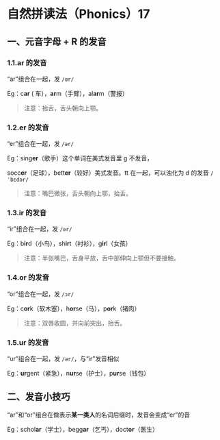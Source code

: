 # 自然拼读法（Phonics）17

## 一、元音字母 + R 的发音

### 1.1.ar 的发音

“ar”组合在一起，发 `/ɑr/`

Eg：c**ar** ( 车），**ar**m（手臂），al**ar**m（警报）

> 注意：抬舌，舌头朝向上颚。

### 1.2.er 的发音

“er”组合在一起，发 `/ər/`

Eg：sing**er**（歌手）这个单词在美式发音里 g 不发音，

socc**er**（足球），bett**er**（较好）美式发音。tt 在一起，可以浊化为 d 的发音 `/ˈbɛdər/`

> 注意：嘴巴微张，舌头朝向上鄂，抬舌。

### 1.3.ir 的发音

“ir”组合在一起，发 `/ər/`

Eg：b**ir**d（小鸟），sh**ir**t（衬衫），g**ir**l（女孩）

> 注意：半张嘴巴，舌身平放，舌中部伸向上颚但不要接触。

### 1.4.or 的发音

“or”组合在一起，发 `/ɔr/`

Eg：c**or**k（软木塞），h**or**se（马），p**or**k（猪肉）

> 注意：双唇收圆，并向前突出，抬舌。

### 1.5.ur 的发音

“ur”组合在一起，发 `/ər/`，与“ir”发音相似

Eg：**ur**gent（紧急），n**ur**se（护士），p**ur**se（钱包）

## 二、发音小技巧

“ar”和“or”组合在做表示**某一类人**的名词后缀时，发音会变成“er”的音

Eg：schol**ar**（学士），begg**ar**（乞丐），doct**or**（医生）
